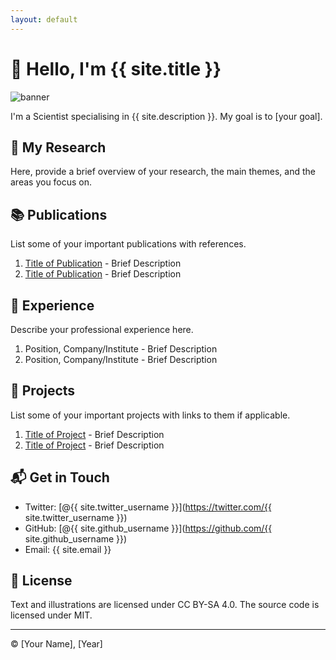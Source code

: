 ```yaml
---
layout: default
---
```


# 👋 Hello, I'm {{ site.title }}

![banner](./banner.png)

I'm a Scientist specialising in {{ site.description }}. My goal is to [your goal].

## 🧪 My Research

Here, provide a brief overview of your research, the main themes, and the areas you focus on.

## 📚 Publications

List some of your important publications with references.

1. [Title of Publication](link_to_publication) - Brief Description
2. [Title of Publication](link_to_publication) - Brief Description

## 💼 Experience

Describe your professional experience here.

1. Position, Company/Institute - Brief Description
2. Position, Company/Institute - Brief Description

## 📌 Projects

List some of your important projects with links to them if applicable.

1. [Title of Project](link_to_project) - Brief Description
2. [Title of Project](link_to_project) - Brief Description

## 📬 Get in Touch

- Twitter: [@{{ site.twitter_username }}](https://twitter.com/{{ site.twitter_username }})
- GitHub: [@{{ site.github_username }}](https://github.com/{{ site.github_username }})
- Email: {{ site.email }}

## 📄 License

Text and illustrations are licensed under CC BY-SA 4.0. The source code is licensed under MIT.

---

© [Your Name], [Year]
